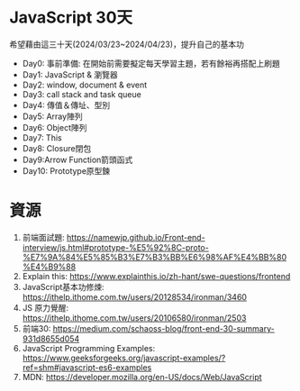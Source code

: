 # JavaScript 30天
希望藉由這三十天(2024/03/23~2024/04/23)，提升自己的基本功

- Day0: 事前準備: 在開始前需要擬定每天學習主題，若有餘裕再搭配上刷題
- Day1: JavaScript & 瀏覽器
- Day2: window, document & event
- Day3: call stack and task queue
- Day4: 傳值＆傳址、型別
- Day5: Array陣列
- Day6: Object陣列
- Day7: This
- Day8: Closure閉包
- Day9:Arrow Function箭頭函式
- Day10: Prototype原型鍊

# 資源
1. 前端面試題: https://namewjp.github.io/Front-end-interview/js.html#prototype-%E5%92%8C-proto-%E7%9A%84%E5%85%B3%E7%B3%BB%E6%98%AF%E4%BB%80%E4%B9%88
2. Explain this: https://www.explainthis.io/zh-hant/swe-questions/frontend
3. JavaScript基本功修煉: https://ithelp.ithome.com.tw/users/20128534/ironman/3460
4. JS 原力覺醒: https://ithelp.ithome.com.tw/users/20106580/ironman/2503
5. 前端30: https://medium.com/schaoss-blog/front-end-30-summary-931d8655d054
6. JavaScript Programming Examples: https://www.geeksforgeeks.org/javascript-examples/?ref=shm#javascript-es6-examples
7. MDN: https://developer.mozilla.org/en-US/docs/Web/JavaScript

